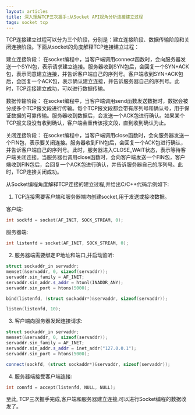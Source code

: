 ```yaml
---
layout: articles
title: 深入理解TCP三次握手:从Socket API视角分析连接建立过程
tags: socket tcp 
---
```

TCP连接建立过程可以分为三个阶段，分别是：建立连接阶段、数据传输阶段和关闭连接阶段。下面从socket的角度解释TCP连接建立过程：

建立连接阶段：
在socket编程中，当客户端调用connect函数时，会向服务器发送一个SYN包，表示请求建立连接。服务器收到SYN包后，会回复一个SYN+ACK包，表示同意建立连接，并告诉客户端自己的序列号。客户端收到SYN+ACK包后，会回复一个ACK包，表示确认建立连接，并告诉服务器自己的序列号。此时，TCP连接建立成功，可以进行数据传输。

数据传输阶段：
在socket编程中，当客户端调用send函数发送数据时，数据会被分成多个TCP报文段进行传输。每个TCP报文段都会带有序列号和确认号，用于保证数据的可靠传输。服务器收到数据后，会发送一个ACK包进行确认。如果某个TCP报文段没有收到确认，客户端会重传该报文段，直到收到确认为止。

关闭连接阶段：
在socket编程中，当客户端调用close函数时，会向服务器发送一个FIN包，表示要关闭连接。服务器收到FIN包后，会回复一个ACK包进行确认，并告诉客户端自己的序列号。此时，服务器进入CLOSE_WAIT状态，表示等待客户端关闭连接。当服务器也调用close函数时，会向客户端发送一个FIN包，客户端收到FIN包后，会回复一个ACK包进行确认，并告诉服务器自己的序列号。此时，TCP连接关闭成功。


从Socket编程角度解释TCP连接的建立过程,并给出C/C++代码示例如下:

1. TCP连接需要客户端和服务器端均创建socket,用于发送或接收数据。

客户端:
```cpp
int sockfd = socket(AF_INET, SOCK_STREAM, 0);
```
服务器端:
```cpp
int listenfd = socket(AF_INET, SOCK_STREAM, 0);
```

2. 服务器端需要绑定IP地址和端口,并启动监听:
```cpp 
struct sockaddr_in servaddr;
memset(&servaddr, 0, sizeof(servaddr));
servaddr.sin_family = AF_INET;
servaddr.sin_addr.s_addr = htonl(INADDR_ANY);
servaddr.sin_port = htons(5000);

bind(listenfd, (struct sockaddr*)&servaddr, sizeof(servaddr));

listen(listenfd, 10);
```

3. 客户端向服务器发起连接请求:
```cpp
struct sockaddr_in servaddr; 
memset(&servaddr, 0, sizeof(servaddr));
servaddr.sin_family = AF_INET;
servaddr.sin_addr.s_addr = inet_addr("127.0.0.1");
servaddr.sin_port = htons(5000);

connect(sockfd, (struct sockaddr*)&servaddr, sizeof(servaddr));
```

4. 服务器端接受客户端连接:
```cpp
int connfd = accept(listenfd, NULL, NULL);
```

至此, TCP三次握手完成,客户端和服务器建立连接,可以进行Socket编程的数据收发了。